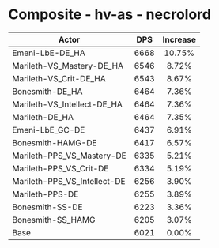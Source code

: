 # Composite - hv-as - necrolord
| Actor | DPS | Increase |
|---|:---:|:---:|
|Emeni-LbE-DE_HA|6668|10.75%|
|Marileth-VS_Mastery-DE_HA|6546|8.72%|
|Marileth-VS_Crit-DE_HA|6543|8.67%|
|Bonesmith-DE_HA|6464|7.36%|
|Marileth-VS_Intellect-DE_HA|6464|7.36%|
|Marileth-DE_HA|6464|7.35%|
|Emeni-LbE_GC-DE|6437|6.91%|
|Bonesmith-HAMG-DE|6417|6.57%|
|Marileth-PPS_VS_Mastery-DE|6335|5.21%|
|Marileth-PPS_VS_Crit-DE|6334|5.19%|
|Marileth-PPS_VS_Intellect-DE|6256|3.90%|
|Marileth-PPS-DE|6255|3.89%|
|Bonesmith-SS-DE|6223|3.36%|
|Bonesmith-SS_HAMG|6205|3.07%|
|Base|6021|0.00%|
